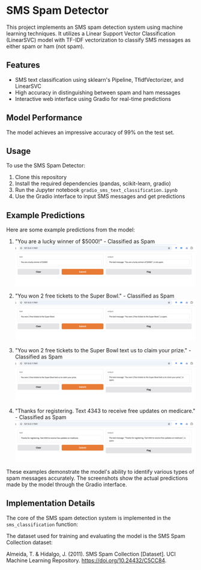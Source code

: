 # SMS Spam Detector

This project implements an SMS spam detection system using machine learning techniques. It utilizes a Linear Support Vector Classification (LinearSVC) model with TF-IDF vectorization to classify SMS messages as either spam or ham (not spam).

## Features

- SMS text classification using sklearn's Pipeline, TfidfVectorizer, and LinearSVC
- High accuracy in distinguishing between spam and ham messages
- Interactive web interface using Gradio for real-time predictions

## Model Performance

The model achieves an impressive accuracy of 99% on the test set. 

## Usage

To use the SMS Spam Detector:

1. Clone this repository
2. Install the required dependencies (pandas, scikit-learn, gradio)
3. Run the Jupyter notebook `gradio_sms_text_classification.ipynb`
4. Use the Gradio interface to input SMS messages and get predictions

## Example Predictions

Here are some example predictions from the model:

1. "You are a lucky winner of $5000!" - Classified as Spam
   ![Message 1 Result](Results/message_01.png)

2. "You won 2 free tickets to the Super Bowl." - Classified as Spam
   ![Message 2 Result](Results/message_02.png)

3. "You won 2 free tickets to the Super Bowl text us to claim your prize." - Classified as Spam
   ![Message 3 Result](Results/message_03.png)

4. "Thanks for registering. Text 4343 to receive free updates on medicare." - Classified as Spam
   ![Message 4 Result](Results/message_04.png)

These examples demonstrate the model's ability to identify various types of spam messages accurately. The screenshots show the actual predictions made by the model through the Gradio interface.

## Implementation Details

The core of the SMS spam detection system is implemented in the `sms_classification` function:


The dataset used for training and evaluating the model is the SMS Spam Collection dataset:

Almeida, T. & Hidalgo, J. (2011). SMS Spam Collection [Dataset]. UCI Machine Learning Repository. https://doi.org/10.24432/C5CC84.
